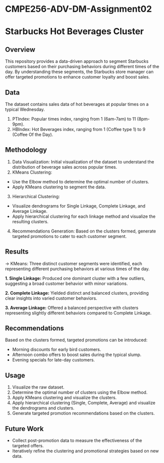 # CMPE256-ADV-DM-Assignment02

# **Starbucks Hot Beverages Cluster**

## **Overview**
This repository provides a data-driven approach to segment Starbucks customers based on their purchasing behaviors during different times of the day. By understanding these segments, the Starbucks store manager can offer targeted promotions to enhance customer loyalty and boost sales.

## **Data**
The dataset contains sales data of hot beverages at popular times on a typical Wednesday.

1. PTIndex: Popular times index, ranging from 1 (6am-7am) to 11 (8pm-9pm).
2. HBIndex: Hot Beverages index, ranging from 1 (Coffee type 1) to 9 (Coffee Of the Day).

## **Methodology**
1. Data Visualization: Initial visualization of the dataset to understand the distribution of beverage sales across popular times.
2. KMeans Clustering:
- Use the Elbow method to determine the optimal number of clusters.
- Apply KMeans clustering to segment the data.
3. Hierarchical Clustering:
- Visualize dendrograms for Single Linkage, Complete Linkage, and Average Linkage.
- Apply hierarchical clustering for each linkage method and visualize the resulting clusters.
4. Recommendations Generation: Based on the clusters formed, generate targeted promotions to cater to each customer segment.

## **Results**
-> KMeans: Three distinct customer segments were identified, each representing different purchasing behaviors at various times of the day.

**1. Single Linkage:** Produced one dominant cluster with a few outliers, suggesting a broad customer behavior with minor variations.

**2. Complete Linkage:** Yielded distinct and balanced clusters, providing clear insights into varied customer behaviors.

**3. Average Linkage:** Offered a balanced perspective with clusters representing slightly different behaviors compared to Complete Linkage.

## **Recommendations**
Based on the clusters formed, targeted promotions can be introduced:
- Morning discounts for early bird customers.
- Afternoon combo offers to boost sales during the typical slump.
- Evening specials for late-day customers.
  
## **Usage**
1. Visualize the raw dataset.
2. Determine the optimal number of clusters using the Elbow method.
3. Apply KMeans clustering and visualize the clusters.
4. Apply hierarchical clustering (Single, Complete, Average) and visualize the dendrograms and clusters.
5. Generate targeted promotion recommendations based on the clusters.
   
## **Future Work**
- Collect post-promotion data to measure the effectiveness of the targeted offers.
- Iteratively refine the clustering and promotional strategies based on new data.
